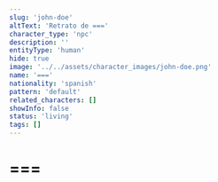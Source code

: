```yaml
---
slug: 'john-doe'
altText: 'Retrato de ==='
character_type: 'npc'
description: ''
entityType: 'human'
hide: true
image: '../../assets/character_images/john-doe.png'
name: '==='
nationality: 'spanish'
pattern: 'default'
related_characters: []
showInfo: false
status: 'living'
tags: []
---
```


# ===
